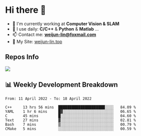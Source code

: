 # Hi there 👋

<!--
**Weijun-Lin/Weijun-Lin** is a ✨ _special_ ✨ repository because its `README.md` (this file) appears on your GitHub profile.

Here are some ideas to get you started:

- 🔭 I’m currently working on ...
- 🌱 I’m currently learning ...
- 👯 I’m looking to collaborate on ...
- 🤔 I’m looking for help with ...
- 💬 Ask me about ...
- 📫 How to reach me: ...
- 😄 Pronouns: ...
- ⚡ Fun fact: ...
-->

- 🏢 I'm currently working at **Computer Vision & SLAM**
- 🚀 I use daily: **C/C++** & **Python** & **Matlab** ...
- 📫 Contact me: **weijun-lin@foxmail.com**
- 🔗 My Site: [weijun-lin.top](https://weijun-lin.top/p)

  

## Repos Info
![](https://github-readme-stats.vercel.app/api?username=Weijun-Lin&theme=cobalt)

## 📊 Weekly Development Breakdown

<!--START_SECTION:waka-->

```text
From: 11 April 2022 - To: 18 April 2022

C++     13 hrs 56 mins  █████████████████████░░░░   84.09 %
YAML    1 hr 6 mins     █▓░░░░░░░░░░░░░░░░░░░░░░░   06.65 %
C       45 mins         █░░░░░░░░░░░░░░░░░░░░░░░░   04.60 %
Text    27 mins         ▓░░░░░░░░░░░░░░░░░░░░░░░░   02.81 %
Bash    7 mins          ▒░░░░░░░░░░░░░░░░░░░░░░░░   00.79 %
CMake   5 mins          ░░░░░░░░░░░░░░░░░░░░░░░░░   00.59 %
```

<!--END_SECTION:waka-->
